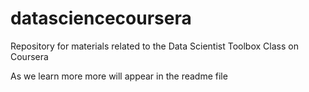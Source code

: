 # datasciencecoursera
Repository for materials related to the Data Scientist Toolbox Class on Coursera

As we learn more more will appear in the readme file
